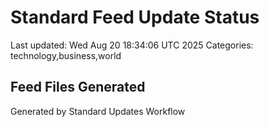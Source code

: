 # Standard Feed Update Status
Last updated: Wed Aug 20 18:34:06 UTC 2025
Categories: technology,business,world

## Feed Files Generated

Generated by Standard Updates Workflow
